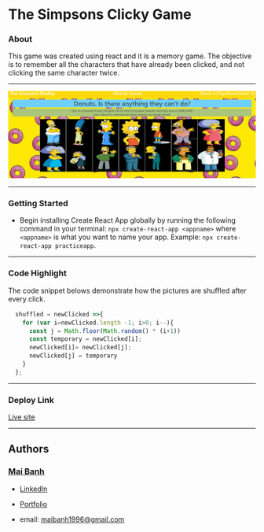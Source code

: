 # The Simpsons Clicky Game

### About
This game was created using react and it is a memory game. The objective is to remember all the characters that have already been clicked, and not clicking the same character twice. 

---

![gif demo](clicky-game\src\img\deployed-site.gif)

---

### Getting Started

* Begin installing Create React App globally by running the following command in your terminal: `npx create-react-app <appname>` where `<appname>` is what you want to name your app. Example: `npx create-react-app practiceapp`.

---

### Code Highlight

The code snippet belows demonstrate how the pictures are shuffled after every click.

```js
  shuffled = newClicked =>{
    for (var i=newClicked.length -1; i>0; i--){
      const j = Math.floor(Math.random() * (i+1))
      const temporary = newClicked[i];
      newClicked[i]= newClicked[j];
      newClicked[j] = temporary
    }
  };
```

---

### Deploy Link

[Live site](https://mtbanh.github.io/Template-Engine)

---
## Authors 
### [Mai Banh](https://github.com/mtbanh)
- [LinkedIn](https://www.linkedin.com/in/banhtmai/)
- [Portfolio]( )

- email: maibanh1996@gmail.com